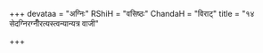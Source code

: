 +++
devataa = "अग्निः"
RShiH = "वसिष्ठः"
ChandaH = "विराट्"
title = "१४ सेदग्निरग्नीँरत्यस्त्वन्यान्यत्र वाजी"

+++
